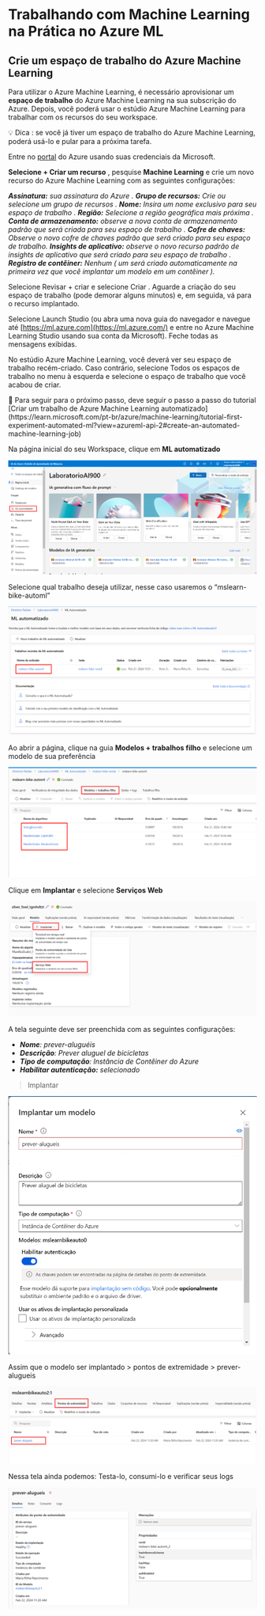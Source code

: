 # Trabalhando com Machine Learning na Prática no Azure ML

## Crie um espaço de trabalho do Azure Machine Learning

Para utilizar o Azure Machine Learning, é necessário aprovisionar um **espaço de trabalho** do Azure Machine Learning na sua subscrição do Azure. Depois, você poderá usar o estúdio Azure Machine Learning para trabalhar com os recursos do seu workspace.

<aside>
💡 Dica : se você já tiver um espaço de trabalho do Azure Machine Learning, poderá usá-lo e pular para a próxima tarefa.

</aside>

Entre no [portal](https://portal.azure.com/) do Azure usando  suas credenciais da Microsoft.

**Selecione + Criar um recurso** , pesquise **Machine Learning** e crie um novo recurso do Azure Machine Learning com as seguintes configurações:

***Assinatura:** sua assinatura do Azure .
**Grupo de recursos:** Crie ou selecione um grupo de recursos .
**Nome:** Insira um nome exclusivo para seu espaço de trabalho .
**Região:** Selecione a região geográfica mais próxima .
**Conta de armazenamento:** observe a nova conta de armazenamento padrão que será criada para seu espaço de trabalho .
**Cofre de chaves:** Observe o novo cofre de chaves padrão que será criado para seu espaço de trabalho.
**Insights de aplicativo:** observe o novo recurso padrão de insights de aplicativo que será criado para seu espaço de trabalho .
**Registro de contêiner:** Nenhum ( um será criado automaticamente na primeira vez que você implantar um modelo em um contêiner ).*

Selecione Revisar + criar e selecione Criar . Aguarde a criação do seu espaço de trabalho (pode demorar alguns minutos) e, em seguida, vá para o recurso implantado.

Selecione Launch Studio (ou abra uma nova guia do navegador e navegue até [https://ml.azure.com](https://ml.azure.com/) e entre no Azure Machine Learning Studio usando sua conta da Microsoft). Feche todas as mensagens exibidas.

No estúdio Azure Machine Learning, você deverá ver seu espaço de trabalho recém-criado. Caso contrário, selecione Todos os espaços de trabalho no menu à esquerda e selecione o espaço de trabalho que você acabou de criar.

<aside>
📌 Para seguir para o próximo passo, deve seguir o passo a passo do tutorial [Criar um trabalho de Azure Machine Learning automatizado](https://learn.microsoft.com/pt-br/azure/machine-learning/tutorial-first-experiment-automated-ml?view=azureml-api-2#create-an-automated-machine-learning-job)

</aside>

Na página inicial do seu Workspace, clique em **ML automatizado**

![Untitled](Trabalhando%20com%20Machine%20Learning%20na%20Pra%CC%81tica%20no%20Az%20354904732fb949a9811fea398d62efed/Untitled.png)

Selecione qual trabalho deseja utilizar, nesse caso usaremos o “mslearn-bike-automl”

![Untitled](Trabalhando%20com%20Machine%20Learning%20na%20Pra%CC%81tica%20no%20Az%20354904732fb949a9811fea398d62efed/Untitled%201.png)

Ao abrir a página, clique na guia **Modelos + trabalhos filho** e selecione um modelo de sua preferência

![Untitled](Trabalhando%20com%20Machine%20Learning%20na%20Pra%CC%81tica%20no%20Az%20354904732fb949a9811fea398d62efed/Untitled%202.png)

Clique em **Implantar** e selecione **Serviços Web**

![Untitled](Trabalhando%20com%20Machine%20Learning%20na%20Pra%CC%81tica%20no%20Az%20354904732fb949a9811fea398d62efed/Untitled%203.png)

A tela seguinte deve ser preenchida com as seguintes configurações:

- ***Nome**: prever-aluguéis*
- ***Descrição**: Prever aluguel de bicicletas*
- ***Tipo de computação**: Instância de Contêiner do Azure*
- ***Habilitar autenticação:** selecionado*

> Implantar

![Untitled](Trabalhando%20com%20Machine%20Learning%20na%20Pra%CC%81tica%20no%20Az%20354904732fb949a9811fea398d62efed/Untitled%204.png)

Assim que o modelo ser implantado > pontos de extremidade > prever-alugueis

![Untitled](Trabalhando%20com%20Machine%20Learning%20na%20Pra%CC%81tica%20no%20Az%20354904732fb949a9811fea398d62efed/Untitled%205.png)

Nessa tela ainda podemos: Testa-lo, consumi-lo e verificar seus logs

![Untitled](Trabalhando%20com%20Machine%20Learning%20na%20Pra%CC%81tica%20no%20Az%20354904732fb949a9811fea398d62efed/Untitled%206.png)
